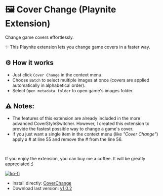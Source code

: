 # 🖼️ Cover Change (Playnite Extension) 
Change game covers effortlessly.

✨ This Playnite extension lets you change game covers in a faster way.

## ⚙️ How it works

- Just click `Cover Change` in the context menu
- Choose `Batch` to select multiple images at once (covers are applied automatically in alphabetical order).
- Select `Open metadata folder` to open game's images folder.

## ⚠️ Notes:
- The features of this extension are already included in the more advanced CoverStyleSwitcher. However, I created this extension to provide the fastest possible way to change a game's cover.
- If you just want a single item in the context menu (like *"Cover Change"*) apply a # at line 55 and remove the # from the line 56. 

<br>

If you enjoy the extension, you can buy me a coffee. It will be greatly appreciated ;)



[![ko-fi](https://ko-fi.com/img/githubbutton_sm.svg)](https://ko-fi.com/E1E214R1KB)

- Install directly:
  [CoverChange](https://playnite.link/addons.html#CoverChange)
- Download last version:
[v1.0.2]( https://github.com/roob-p/CoverChange-PlayniteExtension/releases/download/v1.0.1/CoverChange_v1.0.2.pext)
